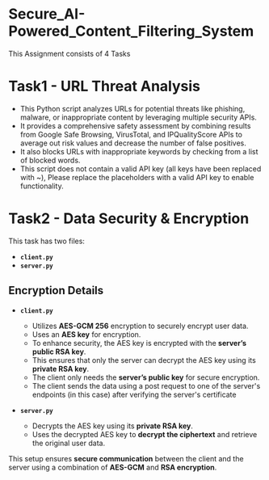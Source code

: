 # Secure_AI-Powered_Content_Filtering_System
This Assignment consists of 4 Tasks

# Task1 - URL Threat Analysis
- This Python script analyzes URLs for potential threats like phishing, malware, or inappropriate content by leveraging multiple security APIs.
- It provides a comprehensive safety assessment by combining results from Google Safe Browsing, VirusTotal, and IPQualityScore APIs to average out risk values and decrease the number of false positives.
- It also blocks URLs with inappropriate keywords by checking from a list of blocked words.
- This script does not contain a valid API key (all keys have been replaced with ~), Please replace the placeholders with a valid API key to enable functionality.


# Task2 - Data Security & Encryption
This task has two files:  

- **`client.py`**  
- **`server.py`**  

## Encryption Details  

- **`client.py`**  
  - Utilizes **AES-GCM 256** encryption to securely encrypt user data.  
  - Uses an **AES key** for encryption.  
  - To enhance security, the AES key is encrypted with the **server’s public RSA key**.  
  - This ensures that only the server can decrypt the AES key using its **private RSA key**.  
  - The client only needs the **server’s public key** for secure encryption.
  - The client sends the  data using a post request to one of the server's endpoints (in this case) after verifying the server's certificate 

- **`server.py`**  
  - Decrypts the AES key using its **private RSA key**.  
  - Uses the decrypted AES key to **decrypt the ciphertext** and retrieve the original user data.  

This setup ensures **secure communication** between the client and the server using a combination of **AES-GCM** and **RSA encryption**.  
